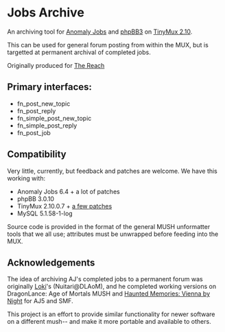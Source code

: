 # Jobs Archive

An archiving tool for [Anomaly Jobs](http://code.google.com/p/anomalyjobs/) and [phpBB3](http://www.phpbb.com/) on [TinyMux 2.10](http://code.google.com/p/tinymux/).

This can be used for general forum posting from within the MUX, but is targetted at permanent archival of completed jobs.

Originally produced for [The Reach](http://thereachmux.org/)

## Primary interfaces:
   
* fn_post_new_topic
* fn_post_reply
* fn_simple_post_new_topic
* fn_simple_post_reply
* fn_post_job

## Compatibility

Very little, currently, but feedback and patches are welcome.  We have this working with:

* Anomaly Jobs 6.4 + a lot of patches
* phpBB 3.0.10
* TinyMux 2.10.0.7 + [a few patches](https://github.com/lashtear/tinymux/tree/thereach)
* MySQL 5.1.58-1-log

Source code is provided in the format of the general MUSH unformatter tools that we all use; attributes must be unwrapped before feeding into the MUX.

## Acknowledgements

The idea of archiving AJ's completed jobs to a permanent forum was originally [Loki](http://github.com/kkragenbrink)'s (Nuitari@DLAoM), and he completed working versions on DragonLance: Age of Mortals MUSH and [Haunted Memories: Vienna by Night](http://www.haunted-memories.net/) for AJ5 and SMF.

This project is an effort to provide similar functionality for newer software on a different mush-- and make it more portable and available to others.
